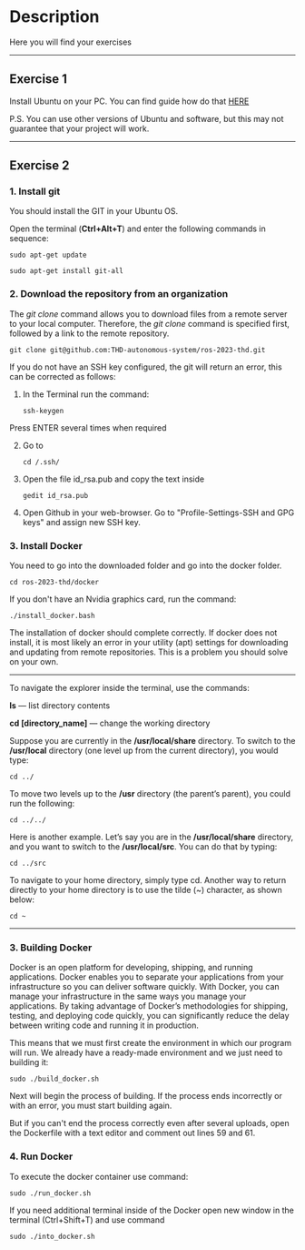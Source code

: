 # Description
Here you will find your exercises

------

## Exercise 1

Install Ubuntu on your PC. You can find guide how do that [HERE](https://github.com/MusubaPy/Install-Ubuntu-guide)

P.S. You can use other versions of Ubuntu and software, but this may not guarantee that your project will work.

------

## Exercise 2

### 1. Install git

You should install the GIT in your Ubuntu OS.

Open the terminal (**Ctrl+Alt+T**) and enter the following commands in sequence:

    sudo apt-get update

    sudo apt-get install git-all

### 2. Download the repository from an organization

The _git clone_ command allows you to download files from a remote server to your local computer. Therefore, the _git clone_ command is specified first, followed by a link to the remote repository.

    git clone git@github.com:THD-autonomous-system/ros-2023-thd.git
    
If you do not have an SSH key configured, the git will return an error, this can be corrected as follows:

1. In the Terminal run the command:

	```ssh-keygen```

Press ENTER several times when required

2. Go to
	
	```cd /.ssh/```
	
3. Open the file id_rsa.pub and copy the text inside
	
	```gedit id_rsa.pub```
	
4. Open Github in your web-browser. Go to "Profile-Settings-SSH and GPG keys" and assign new SSH key.

### 3. Install Docker

You need to go into the downloaded folder and go into the docker folder.


    cd ros-2023-thd/docker

If you don't have an Nvidia graphics card, run the command:

    ./install_docker.bash

    
The installation of docker should complete correctly. If docker does not install, it is most likely an error in your utility (apt) settings for downloading and updating from remote repositories. This is a problem you should solve on your own.

------
To navigate the explorer inside the terminal, use the commands:

**ls** — list directory contents

**cd [directory_name]**  — change the working directory

Suppose you are currently in the **/usr/local/share** directory. To switch to the **/usr/local** directory (one level up from the current directory), you would type:

    cd ../

To move two levels up to the **/usr** directory (the parent’s parent), you could run the following:

    cd ../../

Here is another example. Let’s say you are in the **/usr/local/share** directory, and you want to switch to the **/usr/local/src**. You can do that by typing:

    cd ../src


To navigate to your home directory, simply type cd. Another way to return directly to your home directory is to use the tilde (~) character, as shown below:

    cd ~

------

### 3. Building Docker
    
Docker is an open platform for developing, shipping, and running applications. Docker enables you to separate your applications from your infrastructure so you can deliver software quickly. With Docker, you can manage your infrastructure in the same ways you manage your applications. By taking advantage of Docker’s methodologies for shipping, testing, and deploying code quickly, you can significantly reduce the delay between writing code and running it in production.


This means that we must first create the environment in which our program will run. We already have a ready-made environment and we just need to building it:

    sudo ./build_docker.sh

Next will begin the process of building. If the process ends incorrectly or with an error, you must start building again.

But if you can't end the process correctly even after several uploads, open the Dockerfile with a text editor and comment out lines 59 and 61.

### 4. Run Docker

To execute the docker container use command:

    sudo ./run_docker.sh
    
If you need additional terminal inside of the Docker open new window in the terminal (Ctrl+Shift+T) and use command

    sudo ./into_docker.sh
